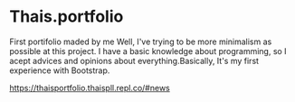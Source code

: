 # Thais.portfolio
First portifolio maded by me
Well, I've trying to be more minimalism as possible at this project. 
I have a basic knowledge about programming, so I acept advices and opinions about everything.Basically, It's my first experience with Bootstrap.

https://thaisportfolio.thaispll.repl.co/#news
